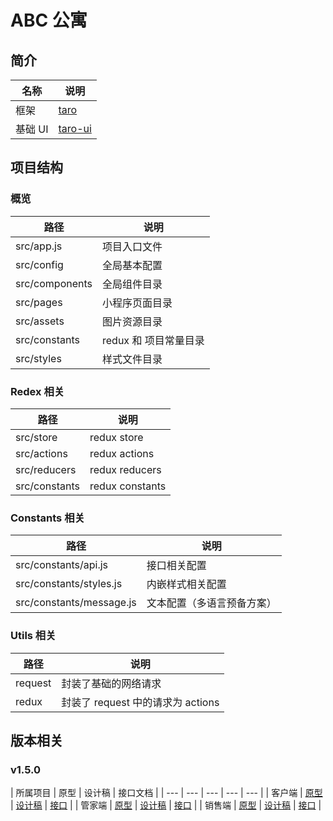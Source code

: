 # ABC 公寓

## 简介

| 名称 | 说明 |
| --- | --- |
| 框架 | [taro](https://taro.aotu.io/) |
| 基础 UI | [taro-ui](https://taro-ui.aotu.io/) |

## 项目结构

### 概览

| 路径 | 说明 |
| --- | --- |
| src/app.js | 项目入口文件 |
| src/config | 全局基本配置 |
| src/components | 全局组件目录 |
| src/pages | 小程序页面目录 |
| src/assets | 图片资源目录 |
| src/constants | redux 和 项目常量目录 |
| src/styles | 样式文件目录 |

### Redex 相关

| 路径 | 说明 |
| --- | --- |
| src/store | redux store |
| src/actions | redux actions |
| src/reducers | redux reducers |
| src/constants | redux constants |

### Constants 相关

| 路径 | 说明 |
| --- | --- |
| src/constants/api.js | 接口相关配置 |
| src/constants/styles.js | 内嵌样式相关配置 |
| src/constants/message.js | 文本配置（多语言预备方案） |

### Utils 相关

| 路径 | 说明 |
| --- | --- |
| request | 封装了基础的网络请求 |
| redux | 封装了 request 中的请求为 actions |

## 版本相关

### v1.5.0

| 所属项目 | 原型 | 设计稿 | 接口文档 |
| --- | --- | --- | --- | --- |
| 客户端 | [原型](https://org.modao.cc/app/4a1e4adbf1c09a643a36bd33e405bf0b#screen=s917C0C19BC1553657488628) | [设计稿](https://lanhuapp.com/web/#/item/project/board?pid=7e6a33f5-4c50-4c7b-82f3-5a03a89dc231) | [接口](https://www.showdoc.cc/369994834935035) |
| 管家端 | [原型](https://org.modao.cc/app/460f7b2ae4ebb69e1cb7ee6977dd57c954ef1176#screen=s01DBA570101557387662643) | [设计稿](https://lanhuapp.com/web/#/item/project/board?pid=6765f128-a6c5-42d3-953e-6fa36ccfb66d) | [接口](https://www.showdoc.cc/376825715417871) |
| 销售端 | [原型](https://org.modao.cc/app/629649b0096af0a4b811e64d18818580#screen=s05215505CE1554347900670) | [设计稿](https://lanhuapp.com/web/#/item/project/board?pid=a0dbfaec-c745-4ac2-89b9-d96ce1609b4c) | [接口](https://www.showdoc.cc/379431691870580) |
